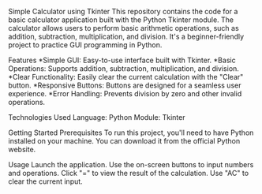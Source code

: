 Simple Calculator using Tkinter
This repository contains the code for a basic calculator application built with the Python Tkinter module. The calculator allows users to perform basic arithmetic operations, such as addition, subtraction, multiplication, and division. It's a beginner-friendly project to practice GUI programming in Python.

Features
*Simple GUI: Easy-to-use interface built with Tkinter.
*Basic Operations: Supports addition, subtraction, multiplication, and division.
*Clear Functionality: Easily clear the current calculation with the "Clear" button.
*Responsive Buttons: Buttons are designed for a seamless user experience.
*Error Handling: Prevents division by zero and other invalid operations.

Technologies Used
Language: Python
Module: Tkinter

Getting Started
Prerequisites
To run this project, you'll need to have Python installed on your machine. You can download it from the official Python website.

Usage
Launch the application.
Use the on-screen buttons to input numbers and operations.
Click "=" to view the result of the calculation.
Use "AC" to clear the current input.
